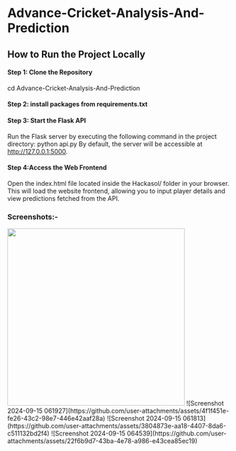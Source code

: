 # Advance-Cricket-Analysis-And-Prediction

## How to Run the Project Locally

#### Step 1: Clone the Repository
cd Advance-Cricket-Analysis-And-Prediction

#### Step 2: install packages from requirements.txt

#### Step 3: Start the Flask API
Run the Flask server by executing the following command in the project directory:
python api.py
By default, the server will be accessible at http://127.0.0.1:5000.

#### Step 4:Access the Web Frontend

Open the index.html file located inside the Hackasol/ folder in your browser.
This will load the website frontend, allowing you to input player details and view predictions fetched from the API.


### Screenshots:-
<img src="https://github.com/user-attachments/assets/4f1f451e-fe26-43c2-98e7-446e42aaf28a" width="400">
![Screenshot 2024-09-15 061927](https://github.com/user-attachments/assets/4f1f451e-fe26-43c2-98e7-446e42aaf28a)
![Screenshot 2024-09-15 061813](https://github.com/user-attachments/assets/3804873e-aa18-4407-8da6-c511132bd2f4)
![Screenshot 2024-09-15 064539](https://github.com/user-attachments/assets/22f6b9d7-43ba-4e78-a986-e43cea85ec19)
